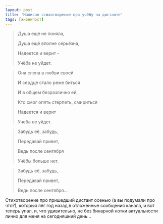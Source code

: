 ```yaml
---
layout: post
title: 'Написал стихотворение про учёбу на дистанте'
tags: [жизнипост]
---
```


> Душа ещё не поняла,
>
> Душа ещё вполне серьёзна,
>
> Надеется и верит -
>
> Учёба не уйдет.



> Она слепа в любви своей
>
> И сердце стало реже биться
>
> И в общем безразлично ей,
>
> Кто смог опять стерпеть, смириться
>
> Надеется и верит
>
> Учеба не уйдет. 
>



> Забудь её, забудь,
>
> Передавай привет,
>
> Ведь после сентября
>
> Учёбы больше нет.
>



> Забудь её, забудь,
>
> Передавай привет,
>
> Ведь после сентября...
>



Стихотворение про пришедший дистант осенью (а вы подумали про что?), который лёг год назад в отложенные сообщения канала, и вот теперь упал, и, что удивительно, не без бинарной нотки актуальности лично для меня на сегодняшний день...